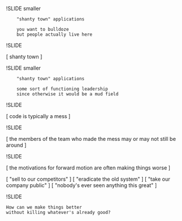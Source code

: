 !SLIDE  smaller

        "shanty town" applications

        you want to bulldoze
        but people actually live here

!SLIDE

[ shanty town ]

!SLIDE  smaller

        "shanty town" applications

        some sort of functioning leadership
        since otherwise it would be a mud field

!SLIDE

[ code is typically a mess ]

!SLIDE

[ the members of the team who made the mess may or may not still be around ]

!SLIDE

[ the motivations for forward motion are often making things worse ]

[ "sell to our competitors" ] 
[ "eradicate the old system" ]
[ "take our company public" ]
[ "nobody's ever seen anything this great" ]

!SLIDE

    How can we make things better
    without killing whatever's already good?